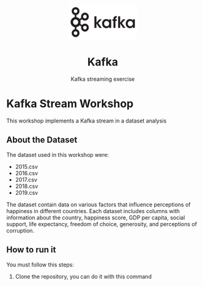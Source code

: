 <p align="center">
  <img width="180" src="./public/Kafka_logo.png" alt="Kafka">
  <h1 align="center">Kafka</h1>
  <p align="center">Kafka streaming exercise</p>
</p>

# Kafka Stream Workshop

This workshop implements a Kafka stream in a dataset analysis

## About the Dataset

The dataset used in this workshop were:

-   2015.csv
-   2016.csv
-   2017.csv
-   2018.csv
-   2019.csv

The dataset contain data on various factors that influence perceptions of happiness in different countries. Each dataset includes columns with information about the country, happiness score, GDP per capita, social support, life expectancy, freedom of choice, generosity, and perceptions of corruption.

## How to run it

You must follow this steps:

1.  Clone the repository, you can do it with this command

